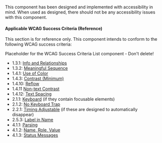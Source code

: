 This component has been designed and implemented with accessibility in mind. When used as designed, there should not be any accessibility issues with this component.

#### Applicable WCAG Success Criteria (Reference)

This section is for reference only. This component intends to conform to the following WCAG success criteria:

<dummy-wcag-success-criteria-list data-list="1.3.1|1.3.2|1.4.1|1.4.3|1.4.10|1.4.11|1.4.12|2.1.1|2.1.2|2.2.1|2.5.3|4.1.1|4.1.2|4.1.3">Placeholder for the WCAG Success Criteria List component - Don't delete!</dummy-wcag-success-criteria-list>

*   1.3.1: [Info and Relationships](https://www.w3.org/WAI/WCAG21/Understanding/info-and-relationships.html)
*   1.3.2: [Meaningful Sequence](https://www.w3.org/WAI/WCAG21/Understanding/meaningful-sequence.html)
*   1.4.1: [Use of Color](https://www.w3.org/WAI/WCAG21/Understanding/use-of-color.html)
*   1.4.3: [Contrast (Minimum)](https://www.w3.org/WAI/WCAG21/Understanding/contrast-minimum.html)
*   1.4.10: [Reflow](https://www.w3.org/WAI/WCAG21/Understanding/reflow.html)
*   1.4.11 [Non-text Contrast](https://www.w3.org/WAI/WCAG21/Understanding/non-text-contrast.html)
*   1.4.12: [Text Spacing](https://www.w3.org/WAI/WCAG21/Understanding/text-spacing.html)
*   2.1.1: [Keyboard](https://www.w3.org/WAI/WCAG21/Understanding/keyboard.html) (if they contain focusable elements)
*   2.1.2: [No Keyboard Trap](https://www.w3.org/WAI/WCAG21/Understanding/no-keyboard-trap.html)
*   2.2.1: [Timing Adjustable](https://www.w3.org/WAI/WCAG21/Understanding/timing-adjustable.html) (if these are designed to automatically disappear)
*   2.5.3: [Label in Name](https://www.w3.org/WAI/WCAG21/Understanding/label-in-name.html)
*   4.1.1: [Parsing](https://www.w3.org/WAI/WCAG21/Understanding/parsing.html)
*   4.1.2: [Name, Role, Value](https://www.w3.org/WAI/WCAG21/Understanding/name-role-value.html)
*   4.1.3: [Status Messages](https://www.w3.org/WAI/WCAG21/Understanding/status-messages.html)
